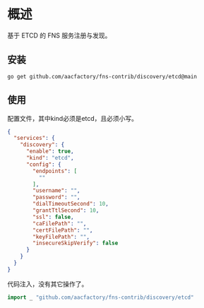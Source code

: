 # 概述
基于 ETCD 的 FNS 服务注册与发现。
## 安装
```shell
go get github.com/aacfactory/fns-contrib/discovery/etcd@main
```
## 使用
配置文件，其中kind必须是etcd，且必须小写。
```json
{
  "services": {
    "discovery": {
      "enable": true,
      "kind": "etcd",
      "config": {
        "endpoints": [
          ""
        ],
        "username": "",
        "password": "",
        "dialTimeoutSecond": 10,
        "grantTtlSecond": 10,
        "ssl": false,
        "caFilePath": "",
        "certFilePath": "",
        "keyFilePath": "",
        "insecureSkipVerify": false
      }
    }
  }
}
```
代码注入，没有其它操作了。
```go
import _ "github.com/aacfactory/fns-contrib/discovery/etcd"
```
